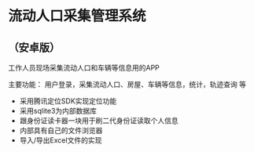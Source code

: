 # 流动人口采集管理系统
## （安卓版）

工作人员现场采集流动人口和车辆等信息用的APP

主要功能： 用户登录，采集流动人口、房屋、车辆等信息，统计，轨迹查询 等<br>

* 采用腾讯定位SDK实现定位功能
* 采用sqlite3为内部数据库
* 跟身份证读卡器一块用于刷二代身份证读取个人信息
* 内部具有自己的文件浏览器
* 导入/导出Excel文件的实现
